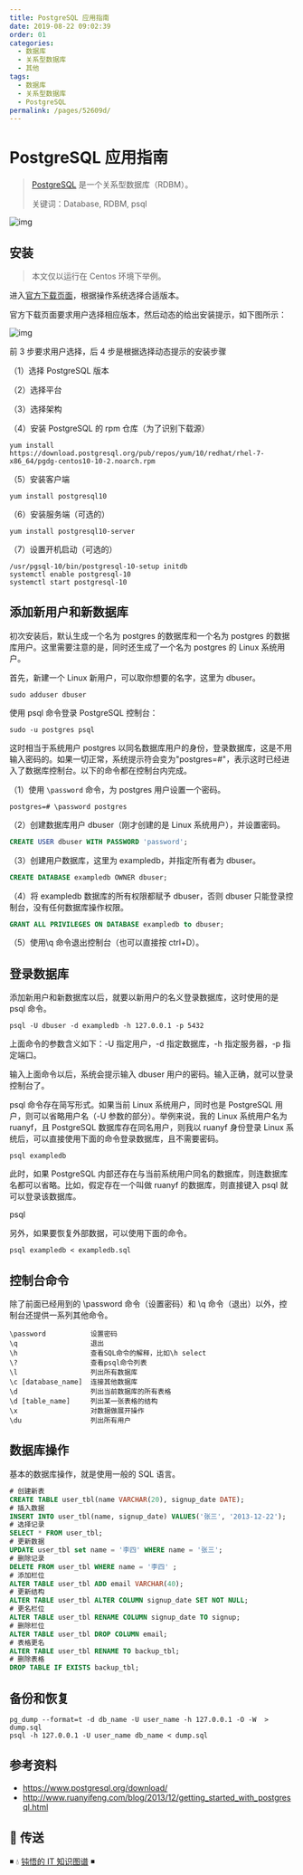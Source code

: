 ```yaml
---
title: PostgreSQL 应用指南
date: 2019-08-22 09:02:39
order: 01
categories:
  - 数据库
  - 关系型数据库
  - 其他
tags:
  - 数据库
  - 关系型数据库
  - PostgreSQL
permalink: /pages/52609d/
---
```


# PostgreSQL 应用指南

> [PostgreSQL](https://www.postgresql.org/) 是一个关系型数据库（RDBM）。
>
> 关键词：Database, RDBM, psql

![img](https://github.com/zuijunzi9/Java_notes/tree/main/images-master/snap/20180920181010182614.png)

## 安装

> 本文仅以运行在 Centos 环境下举例。

进入[官方下载页面](https://www.postgresql.org/download/)，根据操作系统选择合适版本。

官方下载页面要求用户选择相应版本，然后动态的给出安装提示，如下图所示：

![img](https://github.com/zuijunzi9/Java_notes/tree/main/images-master/snap/20180920181010174348.png)

前 3 步要求用户选择，后 4 步是根据选择动态提示的安装步骤

（1）选择 PostgreSQL 版本

（2）选择平台

（3）选择架构

（4）安装 PostgreSQL 的 rpm 仓库（为了识别下载源）

```shell
yum install https://download.postgresql.org/pub/repos/yum/10/redhat/rhel-7-x86_64/pgdg-centos10-10-2.noarch.rpm
```

（5）安装客户端

```shell
yum install postgresql10
```

（6）安装服务端（可选的）

```shell
yum install postgresql10-server
```

（7）设置开机启动（可选的）

```shell
/usr/pgsql-10/bin/postgresql-10-setup initdb
systemctl enable postgresql-10
systemctl start postgresql-10
```

## 添加新用户和新数据库

初次安装后，默认生成一个名为 postgres 的数据库和一个名为 postgres 的数据库用户。这里需要注意的是，同时还生成了一个名为 postgres 的 Linux 系统用户。

首先，新建一个 Linux 新用户，可以取你想要的名字，这里为 dbuser。

```
sudo adduser dbuser
```

使用 psql 命令登录 PostgreSQL 控制台：

```
sudo -u postgres psql
```

这时相当于系统用户 postgres 以同名数据库用户的身份，登录数据库，这是不用输入密码的。如果一切正常，系统提示符会变为"postgres=#"，表示这时已经进入了数据库控制台。以下的命令都在控制台内完成。

（1）使用 `\password` 命令，为 postgres 用户设置一个密码。

```
postgres=# \password postgres
```

（2）创建数据库用户 dbuser（刚才创建的是 Linux 系统用户），并设置密码。

```sql
CREATE USER dbuser WITH PASSWORD 'password';
```

（3）创建用户数据库，这里为 exampledb，并指定所有者为 dbuser。

```sql
CREATE DATABASE exampledb OWNER dbuser;
```

（4）将 exampledb 数据库的所有权限都赋予 dbuser，否则 dbuser 只能登录控制台，没有任何数据库操作权限。

```sql
GRANT ALL PRIVILEGES ON DATABASE exampledb to dbuser;
```

（5）使用\q 命令退出控制台（也可以直接按 ctrl+D）。

## 登录数据库

添加新用户和新数据库以后，就要以新用户的名义登录数据库，这时使用的是 psql 命令。

```
psql -U dbuser -d exampledb -h 127.0.0.1 -p 5432
```

上面命令的参数含义如下：-U 指定用户，-d 指定数据库，-h 指定服务器，-p 指定端口。

输入上面命令以后，系统会提示输入 dbuser 用户的密码。输入正确，就可以登录控制台了。

psql 命令存在简写形式。如果当前 Linux 系统用户，同时也是 PostgreSQL 用户，则可以省略用户名（-U 参数的部分）。举例来说，我的 Linux 系统用户名为 ruanyf，且 PostgreSQL 数据库存在同名用户，则我以 ruanyf 身份登录 Linux 系统后，可以直接使用下面的命令登录数据库，且不需要密码。

```
psql exampledb
```

此时，如果 PostgreSQL 内部还存在与当前系统用户同名的数据库，则连数据库名都可以省略。比如，假定存在一个叫做 ruanyf 的数据库，则直接键入 psql 就可以登录该数据库。

psql

另外，如果要恢复外部数据，可以使用下面的命令。

```
psql exampledb < exampledb.sql
```

## 控制台命令

除了前面已经用到的 \password 命令（设置密码）和 \q 命令（退出）以外，控制台还提供一系列其他命令。

```
\password           设置密码
\q                  退出
\h                  查看SQL命令的解释，比如\h select
\?                  查看psql命令列表
\l                  列出所有数据库
\c [database_name]  连接其他数据库
\d                  列出当前数据库的所有表格
\d [table_name]     列出某一张表格的结构
\x                  对数据做展开操作
\du                 列出所有用户
```

## 数据库操作

基本的数据库操作，就是使用一般的 SQL 语言。

```sql
# 创建新表
CREATE TABLE user_tbl(name VARCHAR(20), signup_date DATE);
# 插入数据
INSERT INTO user_tbl(name, signup_date) VALUES('张三', '2013-12-22');
# 选择记录
SELECT * FROM user_tbl;
# 更新数据
UPDATE user_tbl set name = '李四' WHERE name = '张三';
# 删除记录
DELETE FROM user_tbl WHERE name = '李四' ;
# 添加栏位
ALTER TABLE user_tbl ADD email VARCHAR(40);
# 更新结构
ALTER TABLE user_tbl ALTER COLUMN signup_date SET NOT NULL;
# 更名栏位
ALTER TABLE user_tbl RENAME COLUMN signup_date TO signup;
# 删除栏位
ALTER TABLE user_tbl DROP COLUMN email;
# 表格更名
ALTER TABLE user_tbl RENAME TO backup_tbl;
# 删除表格
DROP TABLE IF EXISTS backup_tbl;
```

## 备份和恢复

```shell
pg_dump --format=t -d db_name -U user_name -h 127.0.0.1 -O -W  > dump.sql
psql -h 127.0.0.1 -U user_name db_name < dump.sql
```

## 参考资料

- https://www.postgresql.org/download/
- http://www.ruanyifeng.com/blog/2013/12/getting_started_with_postgresql.html

## 🚪 传送

◾ 💧 [钝悟的 IT 知识图谱](https://dunwu.github.io/waterdrop/) ◾